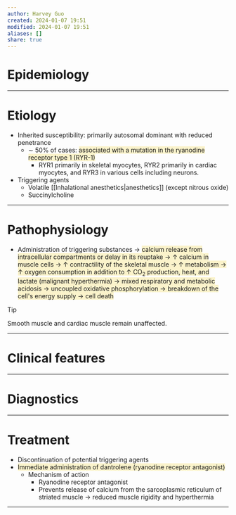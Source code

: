 ```yaml
---
author: Harvey Guo
created: 2024-01-07 19:51
modified: 2024-01-07 19:51
aliases: []
share: true
---
```

# Epidemiology


---
# Etiology
- Inherited susceptibility: primarily autosomal dominant with reduced penetrance
	- ∼ 50% of cases: <span style="background:rgba(240, 200, 0, 0.2)">associated with a mutation in the ryanodine receptor type 1 (RYR-1)</span>
		- RYR1 primarily in skeletal myocytes, RYR2 primarily in cardiac myocytes, and RYR3 in various cells including neurons.
- Triggering agents
	- Volatile [[Inhalational anesthetics|anesthetics]] (except nitrous oxide)
	- Succinylcholine

---
# Pathophysiology
- Administration of triggering substances → <span style="background:rgba(240, 200, 0, 0.2)">calcium release from intracellular compartments or delay in its reuptake → ↑ calcium in muscle cells → ↑ contractility of the skeletal muscle → ↑ metabolism → ↑ oxygen consumption in addition to ↑ CO<sub>2</sub> production, heat, and lactate (malignant hyperthermia) → mixed respiratory and metabolic acidosis → uncoupled oxidative phosphorylation → breakdown of the cell's energy supply → cell death</span>
>[!tip] 
>Smooth muscle and cardiac muscle remain unaffected.

---
# Clinical features


---
# Diagnostics


---
# Treatment
- Discontinuation of potential triggering agents 
- <span style="background:rgba(240, 200, 0, 0.2)">Immediate administration of dantrolene (ryanodine receptor antagonist)</span>
	- Mechanism of action
		- Ryanodine receptor antagonist
		- Prevents release of calcium from the sarcoplasmic reticulum of striated muscle → reduced muscle rigidity and hyperthermia

---
